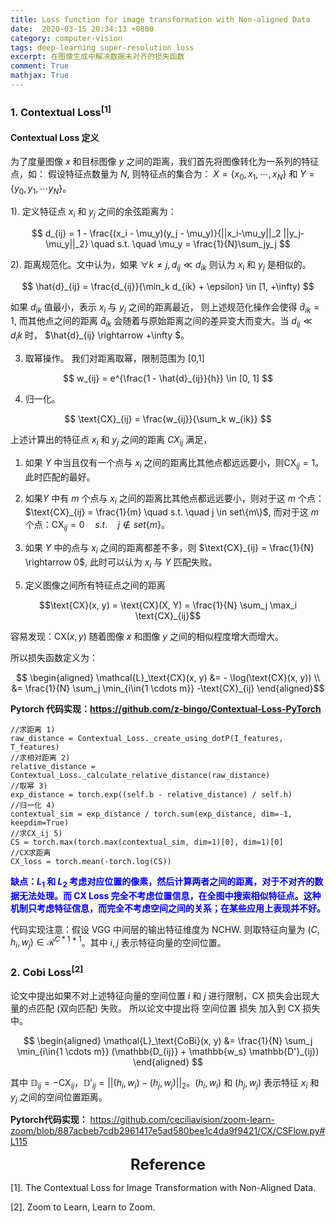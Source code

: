 ```yaml
---
title: Loss function for image transformation with Non-aligned Data 
date:  2020-03-15 20:34:13 +0800
category: computer-vision
tags: deep-learning super-resolution loss
excerpt: 在图像生成中解决数据未对齐的损失函数
comment: True
mathjax: True
---
```




### 1. Contextual Loss$^{[1]}$

#### Contextual Loss 定义

为了度量图像 $x$ 和目标图像 $y$ 之间的距离，我们首先将图像转化为一系列的特征点，如：
假设特征点数量为 $N$, 则特征点的集合为：
$X = \{x_0, x_1, \cdots, x_N\}$ 和 $Y = \{y_0, y_1, \cdots y_N\}$。

1). 定义特征点 $x_i$ 和 $y_j$ 之间的余弦距离为：

$$
d_{ij} = 1 - \frac{(x_i - \mu_y)(y_j - \mu_y)}{||x_i-\mu_y||_2 ||y_j-\mu_y||_2} \quad s.t. \quad \mu_y = \frac{1}{N}\sum_jy_j
$$

2). 距离规范化。文中认为，如果 $\forall k \ne j, d_{ij} \ll d_{ik}$ 则认为 $x_i$ 和 $y_j$ 是相似的。

$$
\hat{d}_{ij} = \frac{d_{ij}}{\min_k d_{ik} + \epsilon} \in [1, +\infty)
$$

如果 $d_{ik}$ 值最小，表示 $x_i$ 与 $y_j$ 之间的距离最近， 则上述规范化操作会使得 $\hat{d}_{ik} = 1$, 而其他点之间的距离 $\hat{d}_{ik}$ 会随着与原始距离之间的差异变大而变大。当 $d_{ij} \ll d_ik$ 时， $\hat{d}_{ij} \rightarrow +\infty $。

3) 取幂操作。 我们对距离取幂，限制范围为 [0,1]

$$
w_{ij} = e^{\frac{1 - \hat{d}_{ij}}{h}} \in [0, 1]
$$

4) 归一化。

$$
\text{CX}_{ij} = \frac{w_{ij}}{\sum_k w_{ik}}
$$

上述计算出的特征点 $x_i$ 和 $y_j$ 之间的距离 $CX_{ij}$ 满足，

1. 如果 $Y$ 中当且仅有一个点与 $x_i$ 之间的距离比其他点都远远要小，则$\text{CX}_{ij} = 1$。此时匹配的最好。

2. 如果$Y$ 中有 $m$ 个点与 $x_i$ 之间的距离比其他点都远远要小，则对于这 $m$ 个点：$\text{CX}_{ij} = \frac{1}{m} \quad s.t. \quad j \in set\{m\}$, 而对于这 $m$ 个点：$\text{CX}_{ij} = 0 \quad s.t. \quad j \notin set\{m\}$。

3. 如果 $Y$ 中的点与 $x_i$ 之间的距离都差不多，则 $\text{CX}_{ij} = \frac{1}{N} \rightarrow  0$, 此时可以认为 $x_i$ 与 $Y$ 匹配失败。

5) 定义图像之间所有特征点之间的距离

$$\text{CX}(x, y) = \text{CX}(X, Y) = \frac{1}{N} \sum_j \max_i \text{CX}_{ij}$$

容易发现：$\text{CX}(x,y)$ 随着图像 $x$ 和图像 $y$ 之间的相似程度增大而增大。

所以损失函数定义为：

$$
\begin{aligned}
\mathcal{L}_\text{CX}(x, y) &= - \log(\text{CX}(x, y)) \\
&= \frac{1}{N} \sum_j \min_{i\in{1 \cdots m}} -\text{CX}_{ij}
\end{aligned}$$


**Pytorch 代码实现：https://github.com/z-bingo/Contextual-Loss-PyTorch** 


```
//求距离 1)
raw_distance = Contextual_Loss._create_using_dotP(I_features, T_features)
//求相对距离 2)
relative_distance = Contextual_Loss._calculate_relative_distance(raw_distance)
//取幂 3)
exp_distance = torch.exp((self.b - relative_distance) / self.h)
//归一化 4)
contextual_sim = exp_distance / torch.sum(exp_distance, dim=-1, keepdim=True)
//求CX_ij 5)
CS = torch.max(torch.max(contextual_sim, dim=1)[0], dim=1)[0]
//CX求距离
CX_loss = torch.mean(-torch.log(CS))
```

<font color="blue"><b>缺点：$L_1$ 和 $L_2$ 考虑对应位置的像素，然后计算两者之间的距离，对于不对齐的数据无法处理。而 CX Loss 完全不考虑位置信息，在全图中搜索相似特征点。这种机制只考虑特征信息，而完全不考虑空间之间的关系；在某些应用上表现并不好。</b></font>

代码实现注意：假设 VGG 中间层的输出特征维度为 $\text{NCHW}$. 则取特征向量为 $(C, h_i, w_j) \in \mathcal{R}^{C * 1 * 1}$。其中 $i,j$ 表示特征向量的空间位置。 

### 2. Cobi Loss$^{[2]}$

论文中提出如果不对上述特征向量的空间位置 $i$ 和 $j$ 进行限制，CX 损失会出现大量的点匹配 (双向匹配) 失败。
所以论文中提出将 空间位置 损失 加入到 CX 损失中。

$$
\begin{aligned}
\mathcal{L}_\text{CoBi}(x, y) &= \frac{1}{N} \sum_j \min_{i\in{1 \cdots m}} (\mathbb{D_{ij}} + \mathbb{w_s} \mathbb{D'}_{ij}) 
\end{aligned}
$$

其中 $\mathbb{D}_{ij} = -\text{CX}_{ij}$，$\mathbb{D'}_{ij} = ||(h_i, w_i) - (h_j, w_j)||_2$。$(h_i,w_i)$ 和 $(h_j, w_j)$ 表示特征 $x_i$ 和 $y_j$ 之间的空间位置距离。


**Pytorch代码实现：** https://github.com/ceciliavision/zoom-learn-zoom/blob/887acbeb7cdb2961417e5ad580bee1c4da9f9421/CX/CSFlow.py#L115


<center> <font size="5"> <b>Reference</b> </font> </center>

[1]. The Contextual Loss for Image Transformation with Non-Aligned Data.

[2]. Zoom to Learn, Learn to Zoom. 
